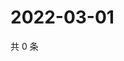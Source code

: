 # 2022-03-01

共 0 条

<!-- BEGIN WEIBO -->
<!-- 最后更新时间 Tue Mar 01 2022 18:01:22 GMT+0800 (China Standard Time) -->

<!-- END WEIBO -->
